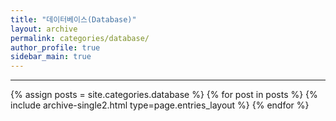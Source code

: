 ```yaml
---
title: "데이터베이스(Database)"
layout: archive
permalink: categories/database/
author_profile: true
sidebar_main: true
---
```


***

{% assign posts = site.categories.database %}
{% for post in posts %} {% include archive-single2.html type=page.entries_layout %} {% endfor %}